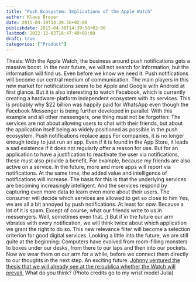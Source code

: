 ```yaml
---
title: "Push Ecosystem: Implications of the Apple Watch"
author: Klaus Breyer
date: 2015-04-30T14:39:56+02:00
publishdate: 2015-04-30T14:39:56+02:00
lastmod: 2022-12-02T16:47:49+01:00
draft: true
categories: ["Product"]
---
```


Thesis: With the Apple Watch, the business around push notifications gets a massive boost. In the near future, we will not search for information, but the information will find us. Even before we know we need it. Push notifications will become our central medium of communication. The main players in this new market for notifications seem to be Apple and Google with Android at first glance. But it is also interesting to watch Facebook, which is currently creating a hardware-platform independent ecosystem with its services. This is probably why $22 billion was happily paid for WhatsApp even though the Facebook Messenger is being further developed in parallel. With this example and all other messengers, one thing must not be forgotten: The services are not about allowing users to chat with their friends, but about the application itself being as widely positioned as possible in the push ecosystem. Push notifications replace apps For companies, it is no longer enough today to just run an app. Even if it is found in the App Store, it leads a sad existence if it does not regularly offer a reason for use. But for an application to have a justification to reactivate the user via notifications, these must also provide a benefit. For example, because my friends are also active on a service. In the future, more and more apps will report via notifications. At the same time, the added value and intelligence of notifications will increase. The basis for this is that the underlying services are becoming increasingly intelligent. And the services respond by capturing even more data to learn even more about their users. The consumer will decide which services are allowed to get so close to him Yes, we are all a bit annoyed by push notifications. At least for now. Because a lot of it is spam. Except of course, what our friends write to us in messengers. Well, sometimes even that. ;) But if in the future our arm vibrates with every notification, we will think twice about which application we grant the right to do so. This new relevance filter will become a selection criterion for good digital services. Looking a little into the future, we are still quite at the beginning: Computers have evolved from room-filling monsters to boxes under our desks, from there to our laps and then into our pockets. Now we wear them on our arm for a while, before we connect them directly to our thoughts in the next step. An exciting future. [Johnny ventured the thesis that we will already see at the re:publica whether the Watch will prevail.](http://www.spreeblick.com/blog/2015/04/24/was-die-apple-watch-mit-der-republica-zu-tun-hat/) What do you think? (Photo credits go to my wrist model Julia)
